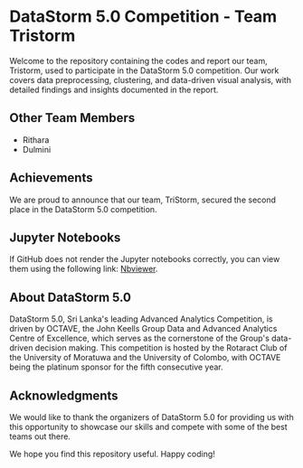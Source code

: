 # DataStorm 5.0 Competition - Team Tristorm

Welcome to the repository containing the codes and report our team, Tristorm, used to participate in the DataStorm 5.0 competition. Our work covers data preprocessing, clustering, and data-driven visual analysis, with detailed findings and insights documented in the report.

## Other Team Members

- Rithara
- Dulmini

## Achievements

We are proud to announce that our team, TriStorm, secured the second place in the DataStorm 5.0 competition.

## Jupyter Notebooks

If GitHub does not render the Jupyter notebooks correctly, you can view them using the following link: [Nbviewer](https://nbviewer.org/).

## About DataStorm 5.0

DataStorm 5.0, Sri Lanka's leading Advanced Analytics Competition, is driven by OCTAVE, the John Keells Group Data and Advanced Analytics Centre of Excellence, which serves as the cornerstone of the Group's data-driven decision making. This competition is hosted by the Rotaract Club of the University of Moratuwa and the University of Colombo, with OCTAVE being the platinum sponsor for the fifth consecutive year.

## Acknowledgments

We would like to thank the organizers of DataStorm 5.0 for providing us with this opportunity to showcase our skills and compete with some of the best teams out there.



We hope you find this repository useful. Happy coding!
